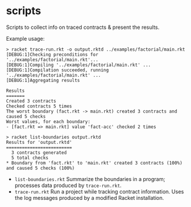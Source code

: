 scripts
=======

Scripts to collect info on traced contracts & present the results.

Example usage:
```
> racket trace-run.rkt -o output.rktd ../examples/factorial/main.rkt
[DEBUG:1]Checking preconditions for '../examples/factorial/main.rkt'...
[DEBUG:1]Compiling '../examples/factorial/main.rkt' ...
[DEBUG:1]Compilation succeeded, running '../examples/factorial/main.rkt' ...
[DEBUG:1]Aggregating results

Results
=======
Created 3 contracts
Checked contracts 5 times
The worst boundary (fact.rkt -> main.rkt) created 3 contracts and caused 5 checks
Worst values, for each boundary:
- [fact.rkt => main.rkt] value 'fact-acc' checked 2 times

> racket list-boundaries output.rktd
Results for 'output.rktd'
=========================
  3 contracts generated
  5 total checks
* Boundary from 'fact.rkt' to 'main.rkt' created 3 contracts (100%) and caused 5 checks (100%)
```

- `list-boundaries.rkt`
  Summarize the boundaries in a program; processes data produced by `trace-run.rkt`.
- `trace-run.rkt`
  Run a project while tracking contract information.
  Uses the log messages produced by a modified Racket installation.
